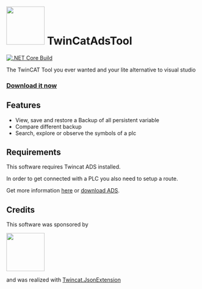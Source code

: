 # <img src="https://github.com/fbarresi/TwinCatAdsTool/raw/master/docs/images/twincat.png" height=100/> TwinCatAdsTool

[![.NET Core Build](https://github.com/fbarresi/TwinCatAdsTool/actions/workflows/dotnet-core.yml/badge.svg)](https://github.com/fbarresi/TwinCatAdsTool/actions/workflows/dotnet-core.yml)

The TwinCAT Tool you ever wanted and your lite alternative to visual studio

### [Download it now](https://github.com/fbarresi/TwinCatAdsTool/releases/latest)

## Features

- View, save and restore a Backup of all persistent variable
- Compare different backup
- Search, explore or observe the symbols of a plc

## Requirements

This software requires Twincat ADS installed.

In order to get connected with a PLC you also need to setup a route.

Get more information [here](https://infosys.beckhoff.com/) or [download ADS](https://www.beckhoff.de/english.asp?forms/twincat3/warenkorb2.aspx?id=1890306418903071160&lg=en&title=TC31-ADS-Setup.3.1.4024.4&version=3.1.4024.4).

## Credits

This software was sponsored by

<a href="http://www.evopro-ag.de"><img src="https://github.com/fbarresi/TwinCatAdsTool/raw/master/docs/images/evopro.png" height=100/></a>

and was realized with [Twincat.JsonExtension](https://github.com/fbarresi/TwinCAT.JsonExtension)
